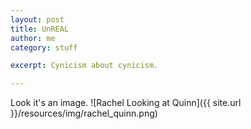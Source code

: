 ```yaml
---
layout: post
title: UnREAL
author: me
category: stuff

excerpt: Cynicism about cynicism.

---
```


Look it's an image.
![Rachel Looking at Quinn]({{ site.url }}/resources/img/rachel_quinn.png)